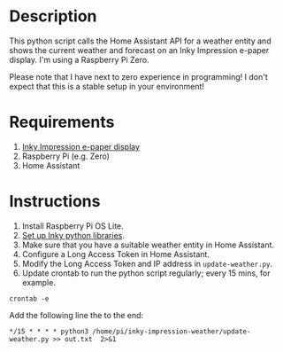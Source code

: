 # Description
This python script calls the Home Assistant API for a weather entity and shows the current weather and forecast on an Inky Impression e-paper display. I'm using a Raspberry Pi Zero.

Please note that I have next to zero experience in programming! I don't expect that this is a stable setup in your environment!

# Requirements
1. [Inky Impression e-paper display](https://shop.pimoroni.com/products/inky-impression) 
2. Raspberry Pi (e.g. Zero)
3. Home Assistant

# Instructions
1. Install Raspberry Pi OS Lite.
2. [Set up Inky python libraries](http://docs.pimoroni.com/inkyphat/).
3. Make sure that you have a suitable weather entity in Home Assistant.
4. Configure a Long Access Token in Home Assistant.
5. Modify the Long Access Token and IP address in `update-weather.py`.
6. Update crontab to run the python script regularly; every 15 mins, for example. 

`crontab -e`

Add the following line the to the end:

`*/15 * * * * python3 /home/pi/inky-impression-weather/update-weather.py >> out.txt  2>&1` 
